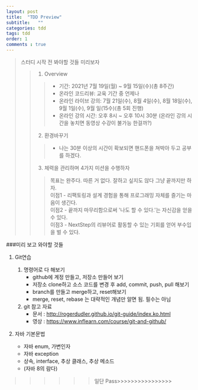 ```yaml
---
layout: post
title:  "TDD Preview"
subtitle:   ""
categories: tdd
tags: tdd
order: 1
comments : true
---
```

>스터디 시작 전 봐야할 것들 미리보자
>> 1. Overview
>>> * 기간: 2021년 7월 19일(월) ~ 9월 15일(수)(총 8주간)
>>> * 온라인 코드리뷰: 교육 기간 중 언제나
>>> * 온라인 라이브 강의: 7월 21일(수), 8월 4일(수), 8월 18일(수), 9월 1일(수), 9월 일(15수)(총 5회 진행)
>>> * 온라인 강의 시간: 오후 8시 ~ 오후 10시 30분 (온라인 강의 시간을 놓치면 동영상 수강이 불가능 한걸까?)
>> 2. 환경바꾸기
>>> * 나는 30분 이상의 시간이 확보되면 핸드폰을 쳐박아 두고 공부를 하겠다.
>> 3. 체력을 관리하며 4가지 미션을 수행하자
>>> 목표는 완주다. 따른 거 없다. 잘하고 싶지도 않다 그냥 끝까지만 하자.    
>>> 이점1 - 리팩토링과 설계 경험을 통해 프로그래밍 자체를 즐기는 마음이 생긴다.    
>>> 이점2 - 끝까지 마무리함으로써 '나도 할 수 있다.'는 자신감을 얻을 수 있다.   
>>> 이점3 - NextStep의 리뷰어로 활동할 수 있는 기회를 얻어 부수입을 벌 수 있다.   

###미리 보고 와야할 것들 
1. Git연습 
    1) 명령어로 다 해보기   
        - github에 계정 만들고, 저장소 만들어 보기  
        - 저장소 clone하고 소스 코드를 변경 후 add, commit, push, pull 해보기     
        - branch를 만들고 merge하고, reset해보기   
        -   merge, reset, rebase 는 대략적인 개념만 알면 됨. 필수는 아님        
    2) git 참고 자료
        - 문서 : http://rogerdudler.github.io/git-guide/index.ko.html
        - 영상 : https://www.inflearn.com/course/git-and-github/

2. 자바 기본문법
    * 자바 enum, 가변인자
    * 자바 exception
    * 상속, interface, 추상 클래스, 추상 메소드
    * (자바 8의 람다)
    
>>>>>>일단 Pass>>>>>>>>>>>>>>>>